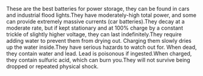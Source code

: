 These are the best batteries for power storage, they can be found in cars and industrial flood lights.They have moderately-high total power, and some can provide extremely massive currents (car batteries).They decay at a moderate rate, but if kept stationary and at 100% charge by a constant trickle of slightly higher voltage, they can last indefinitely.They require adding water to prevent them from drying out. Charging them slowly dries up the water inside.They have serious hazards to watch out for. When dead, they contain water and lead. Lead is poisonous if ingested.When charged, they contain sulfuric acid, which can burn you.They will not survive being dropped or repeated physical shock.